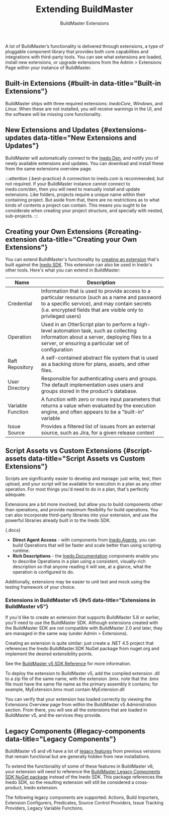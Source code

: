 ﻿---
title: Extending BuildMaster
subtitle: BuildMaster Extensions
keywords: buildmaster
sequence: 50
show-headings-in-nav: true
---

A lot of BuildMaster’s functionality is delivered through extensions, a type of pluggable component library that provides both core capabilities and integrations with third-party tools. You can see what extensions are loaded, install new extensions, or upgrade extensions from the Admin > Extensions Page within your instance of BuildMaster.  

## Built-in Extensions {#built-in data-title="Built-in Extensions"}

BuildMaster ships with three required extensions: *InedoCore*, *Windows*, and *Linux*. When these are not installed, you will receive warnings in the UI, and the software will be missing core functionality.

## New Extensions and Updates {#extensions-updates data-title="New Extensions and Updates"}

BuildMaster will automatically connect to the [Inedo Den](/den), and notify you of newly available extensions and updates. You can download and install these from the same extensions overview page.

:::attention {.best-practice}
A connection to inedo.com is recommended, but not required. If your BuildMaster instance cannot connect to inedo.com/den, then you will need to manually install and update extensions. Like folders, projects require a unique name within their containing project. But aside from that, there are no restrictions as to what kinds of contents a project can contain. This means you ought to be considerate when creating your project structure, and specially with nested, sub-projects.
:::

## Creating your Own Extensions {#creating-extension data-title="Creating your Own Extensions"}

You can extend BuildMaster's functionality by [creating an extension](/docs/various/inedo-sdk/creating) that's built against the [Inedo SDK](/docs/various/inedo-sdk/the-sdk). This extension can also be used in Inedo's other tools. Here's what you can extend in BuildMaster:

| Name | Description |
| ---- | ----------- |
| Credential | Information that is used to provide access to a particular resource (such as a name and password to a specific service), and may contain secrets (i.e. encrypted fields that are visible only to privileged users) |
| Operation | Used in an OtterScript plan to perform a high-level automation task, such as collecting information about a server, deploying files to a server, or ensuring a particular set of configuration |
| Raft Repository | A self-contained abstract file system that is used as a backing store for plans, assets, and other files. |
| User Directory | Responsible for authenticating users and groups. The default implementation uses users and groups stored in the product's database. |
| Variable Function | A function with zero or more input parameters that returns a value when evaluated by the execution engine, and often appears to be a "built-in" variable |
| Issue Source | Provides a filtered list of issues from an external source, such as Jira, for a given release context |

## Script Assets vs Custom Extensions {#script-assets data-title="Script Assets vs Custom Extensions"}

Scripts are significantly easier to develop and manage: just write, test, then upload, and your script will be available for execution in a plan as any other operation. For most things you'd need to do in a plan, that's perfectly adequate.

Extensions are a bit more involved, but allow you to build components other than operations, and provide maximum flexibility for build operations. You can also incorporate third-party libraries into your extension, and use the powerful libraries already built in to the Inedo SDK.

{.docs}
- **Direct Agent Access** - with components from [Inedo.Agents](/support/sdk-reference/inedosdk/Inedo.Agents), you can build Operations that will be faster and scale better than using scripting runtime.
- **Rich Descriptions** - the [Inedo.Documentation](/support/sdk-reference/inedosdk/Inedo.Documentation) components enable you to describe Operations in a plan using a consistent, visually-rich description so that anyone reading it will see, at a glance, what the operation is configured to do.

Additionally, extensions may be easier to unit test and mock using the testing framework of your choice.

### Extensions in BuildMaster v5 {#v5 data-title="Extensions in BuildMaster v5"}

If you'd like to create an extension that supports BuildMaster 5.8 or earlier, you'll need to use the BuildMaster SDK. Although extensions created with the BuildMaster SDK are not compatible with BuildMaster 2.0 and later, they are managed in the same way (under Admin > Extensions).

Creating an extension is quite similar: just create a .NET 4.5 project that references the Inedo.BuildMaster.SDK NuGet package from nuget.org and implement the desired extensibility points.

See the [BuildMaster v5 SDK Reference](/support/sdk-reference/buildmaster/) for more information.

To deploy the extension to BuildMaster v5, add the compiled extension .dll to a zip file of the same name, with the extension .bmx. note that the .bmx file must have the same file name as the primary assembly it contains; for example, MyExtension.bmx must contain MyExtension.dll

You can verify that your extension has loaded correctly by viewing the Extensions Overview page from within the BuildMaster v5 Administration section. From there, you will see all the extensions that are loaded in BuildMaster v5, and the services they provide.

## Legacy Components {#legacy-components data-title="Legacy Components"}

BuildMaster v5 and v6 have a lot of [legacy features](/support/kb/1144/buildmaster-legacy-features) from previous versions that remain functional but are generally hidden from new installations.

To extend the functionality of some of these features in BuildMaster v6, your extension will need to reference the [BuildMaster Legacy Components SDK NuGet package](https://www.nuget.org/packages/Inedo.BuildMaster.SDK/) instead of the Inedo SDK. This package references the Inedo SDK, so the resulting extension will still be considered a cross-product, Inedo extension.

The following legacy components are supported: Actions, Build Importers, Extension Configurers, Predicates, Source Control Providers, Issue Tracking Providers, Legacy Variable Functions.
